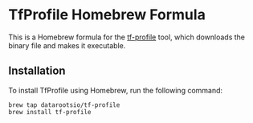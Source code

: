 # TfProfile Homebrew Formula

This is a Homebrew formula for the [tf-profile](https://github.com/datarootsio/tf-profile) tool, which downloads the binary file and makes it executable.

## Installation

To install TfProfile using Homebrew, run the following command:

```shell
brew tap datarootsio/tf-profile
brew install tf-profile